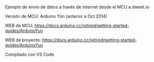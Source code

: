 Ejemplo de envío de datos a través de internet desde el MCU a dweet.io 

Versión de MCU: Arduino Yún (anterior a Oct 2014)

WEB de MCU: https://docs.arduino.cc/retired/getting-started-guides/ArduinoYun

WEB de proyecto: https://docs.arduino.cc/retired/getting-started-guides/ArduinoYun

Compilado con VS Code
